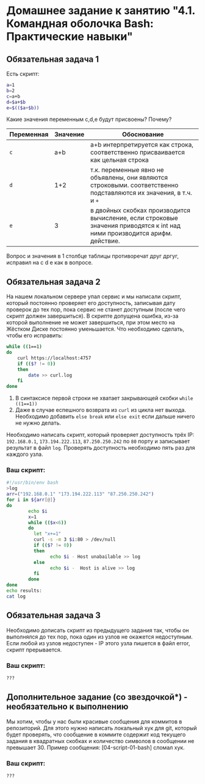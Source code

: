 # Домашнее задание к занятию "4.1. Командная оболочка Bash: Практические навыки"

## Обязательная задача 1

Есть скрипт:
```bash
a=1
b=2
c=a+b
d=$a+$b
e=$(($a+$b))
```

Какие значения переменным c,d,e будут присвоены? Почему?

| Переменная  | Значение | Обоснование |
| ------------- | ------------- | ------------- |
| `c`  | a+b  | a+b интерпретируется как строка, соответственно присваивается как цельная строка |
| `d`  | 1+2  | т.к. переменные явно не объявлены, они являются строковыми. соответственно подставляются их значения, в т.ч. и `+` |
| `e`  | 3    | в двойных скобках производится вычисление, если строковые значения приводятся к int над ними производится арифм. действие. |

Вопрос и значения в 1 столбце таблицы противоречат друг дргуг, исправил на c d e как в вопросе.

## Обязательная задача 2
На нашем локальном сервере упал сервис и мы написали скрипт, который постоянно проверяет его доступность, записывая дату проверок до тех пор, пока сервис не станет доступным (после чего скрипт должен завершиться). В скрипте допущена ошибка, из-за которой выполнение не может завершиться, при этом место на Жёстком Диске постоянно уменьшается. Что необходимо сделать, чтобы его исправить:
```bash
while ((1==1)
do
	curl https://localhost:4757
	if (($? != 0))
	then
		date >> curl.log
	fi
done
```
1. В синтаксисе первой строки не хватает закрывающей скобки `while ((1==1))`  
2. Даже в случае еспешного возврата из `curl` из цикла нет выхода. Необходимо добавить `else break` или `else exit` если дальше ничего не нужно делать.  

Необходимо написать скрипт, который проверяет доступность трёх IP: `192.168.0.1`, `173.194.222.113`, `87.250.250.242` по `80` порту и записывает результат в файл `log`. Проверять доступность необходимо пять раз для каждого узла.

### Ваш скрипт:
```bash
#!/usr/bin/env bash
>log
arr=("192.168.0.1" "173.194.222.113" "87.250.250.242")
for i in ${arr[@]}
do
        echo $i
        x=1
        while (($x<6))
        do
          let "x+=1"
          curl -s -m 3 $i:80 > /dev/null
          if (($? != 0))
          then
                echo $i - Host unabailable >> log
          else
                echo $i -  Host is alive >> log
          fi
        done
done
echo results:
cat log

```

## Обязательная задача 3
Необходимо дописать скрипт из предыдущего задания так, чтобы он выполнялся до тех пор, пока один из узлов не окажется недоступным. Если любой из узлов недоступен - IP этого узла пишется в файл error, скрипт прерывается.

### Ваш скрипт:
```bash
???
```

## Дополнительное задание (со звездочкой*) - необязательно к выполнению

Мы хотим, чтобы у нас были красивые сообщения для коммитов в репозиторий. Для этого нужно написать локальный хук для git, который будет проверять, что сообщение в коммите содержит код текущего задания в квадратных скобках и количество символов в сообщении не превышает 30. Пример сообщения: \[04-script-01-bash\] сломал хук.

### Ваш скрипт:
```bash
???
```
